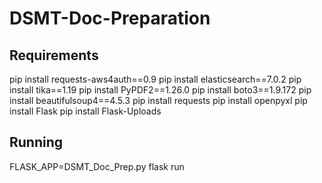 # DSMT-Doc-Preparation

## Requirements
pip install requests-aws4auth==0.9
pip install elasticsearch==7.0.2
pip install tika==1.19
pip install PyPDF2==1.26.0
pip install boto3==1.9.172
pip install beautifulsoup4==4.5.3
pip install requests
pip install openpyxl
pip install Flask
pip install Flask-Uploads


## Running

FLASK_APP=DSMT_Doc_Prep.py flask run
